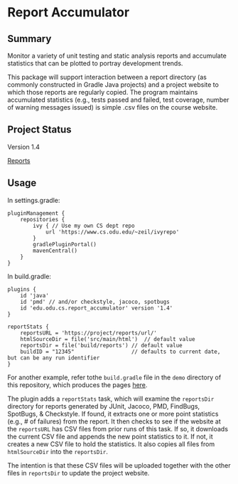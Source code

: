 # Report Accumulator

## Summary

Monitor a variety of unit testing and static analysis reports and
accumulate statistics that can be plotted to portray development
trends.

This package will support interaction between a report directory (as
commonly constructed in Gradle Java projects) and a project
website to which those reports are regularly copied. The program
maintains accumulated statistics (e.g., tests passed and failed, test
coverage, number of warning messages issued) is simple .csv files on
the course website.

## Project Status

Version 1.4

[Reports](http://www.cs.odu.edu/~zeil/gitlab/reportAccumulator/reports/)

## Usage


In settings.gradle:

    pluginManagement {
        repositories {
            ivy { // Use my own CS dept repo
                url 'https://www.cs.odu.edu/~zeil/ivyrepo'
            }
            gradlePluginPortal()
            mavenCentral()
        }
    }


In build.gradle:

    plugins {
        id 'java'
        id 'pmd' // and/or checkstyle, jacoco, spotbugs
        id 'edu.odu.cs.report_accumulator' version '1.4' 
    }

    reportStats {
	    reportsURL = 'https://project/reports/url/'
	    htmlSourceDir = file('src/main/html')  // default value
        reportsDir = file('build/reports') // default value
        buildID = "12345"                  // defaults to current date, but can be any run identifier
    }
    
    
For another example, refer tothe `build.gradle` file in the `demo` directory of this
repository, which produces the pages [here](https://www.cs.odu.edu/~zeil/gitlab/reportAccumulator/reports/).

The plugin adds a `reportStats` task, which will examine the `reportsDir` directory for
reports generated by JUnit, Jacoco, PMD, FindBugs, SpotBugs, & Checkstyle.
If found, it extracts one or more point statistics (e.g., # of failures) from
the report. It then checks to see if the website at the `reportsURL` has CSV
files from prior runs of this task. If so, it downloads the current CSV file
and appends the new point statistics to it. If not, it creates a new CSV file
to hold the statistics.  It also copies all files from `htmlSourceDir` into the
`reportsDir`.

The intention is that these CSV files will be uploaded together with the other
files in `reportsDir` to update the project website.


